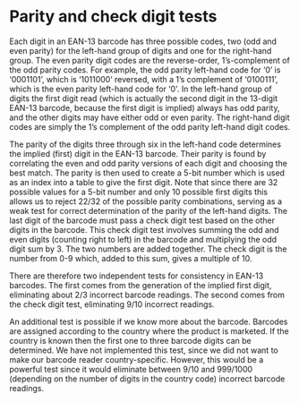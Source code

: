 # Parity and check digit tests #

Each digit in an EAN-13 barcode has three possible codes, two (odd and even parity) for the left-hand group of digits and one for the right-hand group. The even parity digit codes are the reverse-order, 1’s-complement of the odd parity codes. For example, the odd parity left-hand code for ‘0’ is ‘0001101’, which is ‘1011000’ reversed, with a 1’s complement of ‘0100111’, which is the even parity left-hand code for ‘0'. In the left-hand group of digits the first digit read (which is actually the second digit in the 13-digit EAN-13 barcode, because the first digit is implied) always has odd parity, and the other digits may have either odd or even parity. The right-hand digit codes are simply the 1’s complement of the odd parity left-hand digit codes.

The parity of the digits three through six in the left-hand code determines the implied (first) digit in the EAN-13 barcode. Their parity is found by correlating the even and odd parity versions of each digit and choosing the best match. The parity is then used to create a 5-bit number which is used as an index into a table to give the first digit. Note that since there are 32 possible values for a 5-bit number and only 10 possible first digits this allows us to reject 22/32 of the possible parity combinations, serving as a weak test for correct determination of the parity of the left-hand digits.
The last digit of the barcode must pass a check digit test based on the other digits in the barcode. This check digit test involves summing the odd and even digits (counting right to left) in the barcode and multiplying the odd digit sum by 3. The two numbers are added together. The check digit is the number from 0-9 which, added to this sum, gives a multiple of 10.

There are therefore two independent tests for consistency in EAN-13 barcodes. The first comes from the generation of the implied first digit, eliminating about 2/3 incorrect barcode readings. The second comes from the check digit test, eliminating 9/10 incorrect readings.

An additional test is possible if we know more about the barcode. Barcodes are assigned according to the country where the product is marketed. If the country is known then the first one to three barcode digits can be determined. We have not implemented this test, since we did not want to make our barcode reader country-specific. However, this would be a powerful test since it would eliminate between 9/10 and 999/1000 (depending on the number of digits in the country code) incorrect barcode readings.